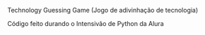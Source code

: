 Technology Guessing Game (Jogo de adivinhação de tecnologia)

Código feito durando o Intensivão de Python da Alura
